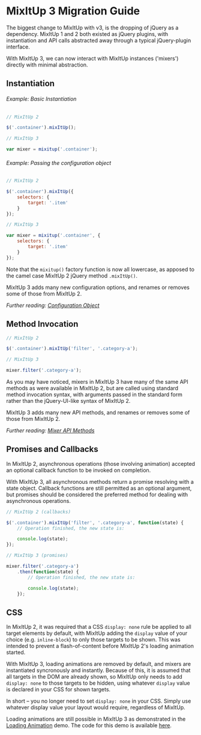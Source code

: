 # MixItUp 3 Migration Guide

The biggest change to MixItUp with v3, is the dropping of jQuery as a dependency. MixItUp 1 and 2 both existed as jQuery plugins, with instantiation and API calls abstracted away through a typical jQuery-plugin interface.

With MixItUp 3, we can now interact with MixItUp instances ('mixers') directly with minimal abstraction.

## Instantiation

###### Example: Basic Instantiation

```js
// MixItUp 2

$('.container').mixItUp();
```

```js
// MixItUp 3

var mixer = mixitup('.container');
```

###### Example: Passing the configuration object

```js
// MixItUp 2

$('.container').mixItUp({
    selectors: {
        target: '.item'
    }
});
```

```js
// MixItUp 3

var mixer = mixitup('.container', {
    selectors: {
        target: '.item'
    }
});
```

Note that the `mixitup()` factory function is now all lowercase, as apposed to the camel case MixItUp 2 jQuery method `.mixItUp()`.

MixItUp 3 adds many new configuration options, and renames or removes some of those from MixItUp 2.

*Further reading: [Configuration Object](/docs/mixitup.Config.md)*

## Method Invocation

```js
// MixItUp 2

$('.container').mixItUp('filter', '.category-a');
```
```js
// MixItUp 3

mixer.filter('.category-a');
```

As you may have noticed, mixers in MixItUp 3 have many of the same API methods as were available in MixItUp 2, but are called using standard method invocation syntax, with arguments passed in the standard form rather than the jQuery-UI-like syntax of MixItUp 2.

MixItUp 3 adds many new API methods, and renames or removes some of those from MixItUp 2.

*Further reading: [Mixer API Methods](/docs/mixitup.Mixer.md)*

## Promises and Callbacks

In MixItUp 2, asynchronous operations (those involving animation) accepted an optional callback function to be invoked on completion.

With MixItUp 3, all asynchronous methods return a promise resolving with a state object. Callback functions are still permitted as an optional argument, but promises should be considered the preferred method for dealing with asynchronous operations.

```js
// MixItUp 2 (callbacks)

$('.container').mixItUp('filter', '.category-a', function(state) {
    // Operation finished, the new state is:

    console.log(state);
});
```

```js
// MixItUp 3 (promises)

mixer.filter('.category-a')
    .then(function(state) {
        // Operation finished, the new state is:

        console.log(state);
    });
```

## CSS

In MixItUp 2, it was required that a CSS `display: none` rule be applied to all target elements by default, with MixItUp adding the `display` value of your choice (e.g. `inline-block`) to only those targets to be shown. This was intended to prevent a flash-of-content before MixItUp 2's loading animation started.

With MixItUp 3, loading animations are removed by default, and mixers are instantiated syncronously and instantly. Because of this, it is assumed that all targets in the DOM are already shown, so MixItUp only needs to add `display: none` to those targets to be hidden, using whatever `display` value is declared in your CSS for shown targets.

In short – you no longer need to set `display: none` in your CSS. Simply use whatever display value your layout would require, regardless of MixItUp.

Loading animations are still possible in MixItUp 3 as demonstrated in the [Loading Animation](http://demos.kunkalabs.com/mixitup/loading-animation/) demo. The code for this demo is available [here](/demos/loading-animation/).
